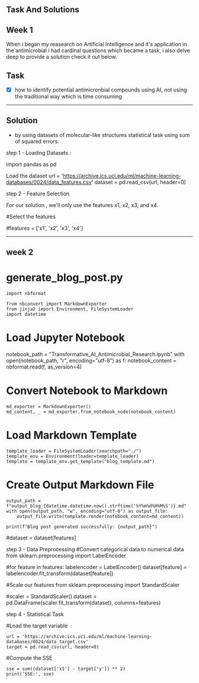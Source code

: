 Task And Solutions 
-------
Week 1 
-----
When i began my reasearch on Artificial Intelligence and it's application in the antimicrobial i had cardinal questions which became a task, i also delve deep to provide a solution check it out below.

Task
-------
- [x] how to identify potential antimicronbial compounds using AI, not using the traditional way which is time consuming 
--------

Solution 
----------

-  by using datasets of molecular-like structures statistical task using sum of squared errors.

step 1 -  Loading Datasets :

import pandas as pd

Load the dataset
url = 'https://archive.ics.uci.edu/ml/machine-learning-databases/0024/data_features.csv'
dataset = pd.read_csv(url, header=0)

step 2 - Feature Selection

For our solution , we'll only use the features x1, x2, x3, and x4.

#Select the features

#features = ['x1', 'x2', 'x3', 'x4']



------
week 2
--------

# generate_blog_post.py
```
import nbformat

from nbconvert import MarkdownExporter
from jinja2 import Environment, FileSystemLoader
import datetime
```
# Load Jupyter Notebook
notebook_path = "Transformative_AI_Antimicrobial_Research.ipynb"
with open(notebook_path, "r", encoding="utf-8") as f:
    notebook_content = nbformat.read(f, as_version=4)

# Convert Notebook to Markdown
```
md_exporter = MarkdownExporter()
md_content, _ = md_exporter.from_notebook_node(notebook_content)
```
# Load Markdown Template
```
template_loader = FileSystemLoader(searchpath="./")
template_env = Environment(loader=template_loader)
template = template_env.get_template("blog_template.md")
```
# Create Output Markdown File
```
output_path = f"output_blog_{datetime.datetime.now().strftime('%Y%m%d%H%M%S')}.md"
with open(output_path, "w", encoding="utf-8") as output_file:
    output_file.write(template.render(notebook_content=md_content))

print(f"Blog post generated successfully: {output_path}")
```

#dataset = dataset[features]

step 3 - Data Preprocessing
#Convert categorical data to numerical data
from sklearn.preprocessing import LabelEncoder


#for feature in features:
    labelencoder = LabelEncoder()
    dataset[feature] = labelencoder.fit_transform(dataset[feature])


#Scale our features
from sklearn.preprocessing import StandardScaler


#scaler = StandardScaler()
dataset = pd.DataFrame(scaler.fit_transform(dataset), columns=features)

step 4 -  Statistical Task

#Load the target variable
```
url = 'https://archive.ics.uci.edu/ml/machine-learning-databases/0024/data_target.csv'
target = pd.read_csv(url, header=0)
```

#Compute the SSE
```
sse = sum((dataset['x1'] - target['y']) ** 2)
print('SSE:', sse)
```
 



